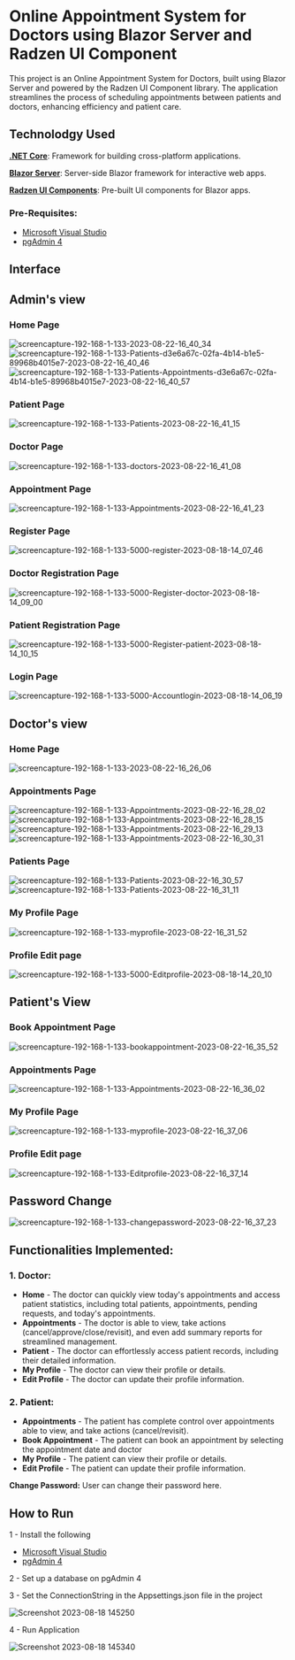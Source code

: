 # Online Appointment System for Doctors using Blazor Server and Radzen UI Component
This project is an Online Appointment System for Doctors, built using Blazor Server and powered by the Radzen UI Component library. The application streamlines the process of scheduling appointments between patients and doctors, enhancing efficiency and patient care.  

## Technolodgy Used
[**.NET Core**](https://learn.microsoft.com/en-us/dotnet/core/introduction): Framework for building cross-platform applications.

[**Blazor Server**](https://learn.microsoft.com/en-us/aspnet/core/blazor/hosting-models?view=aspnetcore-7.0#blazor-server): Server-side Blazor framework for interactive web apps.

[**Radzen UI Components**](https://blazor.radzen.com/): Pre-built UI components for Blazor apps.

### Pre-Requisites:
- [Microsoft Visual Studio](https://visualstudio.microsoft.com/vs/community/)
- [pgAdmin 4](https://www.pgadmin.org/download/)

## Interface

## Admin's view

### Home Page
![screencapture-192-168-1-133-2023-08-22-16_40_34](https://github.com/sb-238/blazor/assets/121869921/6d04a366-9f06-4a7f-b1ba-e53727bb731a)
![screencapture-192-168-1-133-Patients-d3e6a67c-02fa-4b14-b1e5-89968b4015e7-2023-08-22-16_40_46](https://github.com/sb-238/blazor/assets/121869921/a6714fb2-2843-4e3c-a0ce-ab76363c44a0)
![screencapture-192-168-1-133-Patients-Appointments-d3e6a67c-02fa-4b14-b1e5-89968b4015e7-2023-08-22-16_40_57](https://github.com/sb-238/blazor/assets/121869921/e3232a8d-9317-46af-8386-99652423a580)

### Patient Page
![screencapture-192-168-1-133-Patients-2023-08-22-16_41_15](https://github.com/sb-238/blazor/assets/121869921/63aacbf3-3b30-4ff7-bee0-4a2cc0ad021d)

### Doctor Page
![screencapture-192-168-1-133-doctors-2023-08-22-16_41_08](https://github.com/sb-238/blazor/assets/121869921/8f195f51-3755-4587-9dfa-cd24983265c1)

### Appointment Page
![screencapture-192-168-1-133-Appointments-2023-08-22-16_41_23](https://github.com/sb-238/blazor/assets/121869921/e755e666-bc9f-4783-b61c-c04071b48859)

### Register Page
![screencapture-192-168-1-133-5000-register-2023-08-18-14_07_46](https://github.com/anilprajapatistartbit/blazor/assets/121869921/8dbfa80e-fe46-4b1a-b10c-8e02ef11cc31)

### Doctor Registration Page
![screencapture-192-168-1-133-5000-Register-doctor-2023-08-18-14_09_00](https://github.com/anilprajapatistartbit/blazor/assets/121869921/8bdb96cb-a81e-4db7-a259-7ef264aabb8c)

###  Patient Registration Page
![screencapture-192-168-1-133-5000-Register-patient-2023-08-18-14_10_15](https://github.com/anilprajapatistartbit/blazor/assets/121869921/dd7add22-e09b-465b-a5ec-212307a63fcd)
### Login Page
![screencapture-192-168-1-133-5000-Accountlogin-2023-08-18-14_06_19](https://github.com/anilprajapatistartbit/blazor/assets/121869921/7eea4a7a-5a35-40e4-a4d3-8071dd8b240c)



## Doctor's view

### Home Page
![screencapture-192-168-1-133-2023-08-22-16_26_06](https://github.com/sb-238/blazor/assets/121869921/55ec8a80-41fb-41a3-a87b-b7a26722d3d7)



### Appointments Page
![screencapture-192-168-1-133-Appointments-2023-08-22-16_28_02](https://github.com/sb-238/blazor/assets/121869921/abc109f2-f6b1-4fd4-8e01-bf5bf4addc48)
![screencapture-192-168-1-133-Appointments-2023-08-22-16_28_15](https://github.com/sb-238/blazor/assets/121869921/4cfbe8a2-3208-4ab5-bedf-b84f459db38a)
![screencapture-192-168-1-133-Appointments-2023-08-22-16_29_13](https://github.com/sb-238/blazor/assets/121869921/a2b8844d-1e00-49cb-817f-7cf948aef7c8)
![screencapture-192-168-1-133-Appointments-2023-08-22-16_30_31](https://github.com/sb-238/blazor/assets/121869921/e763535d-66f9-41dc-99b9-c2ad0c456f1a)




### Patients Page
![screencapture-192-168-1-133-Patients-2023-08-22-16_30_57](https://github.com/sb-238/blazor/assets/121869921/8265d0d0-6216-4da0-9dfc-3f1cd3395026)
![screencapture-192-168-1-133-Patients-2023-08-22-16_31_11](https://github.com/sb-238/blazor/assets/121869921/f55ca70d-7a71-439e-b26c-f151dc37e345)


### My Profile Page
![screencapture-192-168-1-133-myprofile-2023-08-22-16_31_52](https://github.com/sb-238/blazor/assets/121869921/c1260447-d662-43be-a233-b781d19bb064)


### Profile Edit page
![screencapture-192-168-1-133-5000-Editprofile-2023-08-18-14_20_10](https://github.com/anilprajapatistartbit/blazor/assets/121869921/3a708f7b-f5e9-4b90-ad87-e9f6d559a3e0)


## Patient's View

### Book Appointment Page
![screencapture-192-168-1-133-bookappointment-2023-08-22-16_35_52](https://github.com/sb-238/blazor/assets/121869921/9486c6a4-c405-4956-9e2c-872d49f858c0)



### Appointments Page
![screencapture-192-168-1-133-Appointments-2023-08-22-16_36_02](https://github.com/sb-238/blazor/assets/121869921/90987012-f9ca-40ed-9534-93167f0a6132)


### My Profile Page
![screencapture-192-168-1-133-myprofile-2023-08-22-16_37_06](https://github.com/sb-238/blazor/assets/121869921/4afc02bd-c91e-460a-a840-165713d6cf60)


### Profile Edit page
![screencapture-192-168-1-133-Editprofile-2023-08-22-16_37_14](https://github.com/sb-238/blazor/assets/121869921/dd3b585a-c8c5-4fbd-afcd-e00c531c7eeb)

## Password Change
![screencapture-192-168-1-133-changepassword-2023-08-22-16_37_23](https://github.com/sb-238/blazor/assets/121869921/4f9acf2b-4426-4a8a-a659-dfa62d88428f)



## Functionalities Implemented:

### 1. Doctor:
- **Home** - The doctor can quickly view today's appointments and access patient statistics, including total patients, appointments, pending requests, and today's appointments. 
- **Appointments** - The doctor is able to view, take actions (cancel/approve/close/revisit), and even add summary reports for streamlined management.
- **Patient** - The doctor can effortlessly access patient records, including their detailed information.
- **My Profile** - The doctor can view their profile or details.
- **Edit Profile** - The doctor can update their profile information.

### 2. Patient:
- **Appointments** - The patient has complete control over appointments able to view, and take actions (cancel/revisit).
- **Book Appointment** - The patient can book an appointment by selecting the appointment date and doctor
- **My Profile** - The patient can view their profile or details.
- **Edit Profile** - The patient can update their profile information.

**Change Password:** User can change their password here.


## How to Run
 1 - Install the following
 
 - [Microsoft Visual Studio](https://visualstudio.microsoft.com/vs/community/)
 - [pgAdmin 4](https://www.pgadmin.org/download/)

 2 - Set up a database on pgAdmin 4
 
 3 - Set the ConnectionString in the Appsettings.json file in the project 
 
 ![Screenshot 2023-08-18 145250](https://github.com/anilprajapatistartbit/blazor/assets/121869921/00fe590c-8cde-4bd8-beb7-702e1f2ad419)

 4 - Run Application
 
 ![Screenshot 2023-08-18 145340](https://github.com/anilprajapatistartbit/blazor/assets/121869921/c90daa8e-4ca3-40fc-9cd4-416580c38f99)

 










